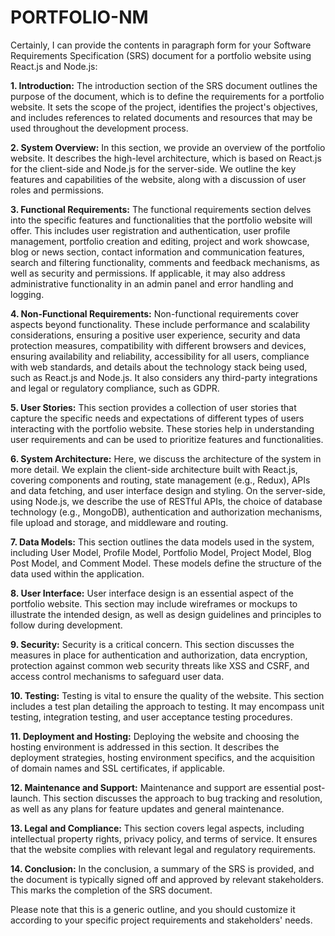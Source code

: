 # PORTFOLIO-NM
Certainly, I can provide the contents in paragraph form for your Software Requirements Specification (SRS) document for a portfolio website using React.js and Node.js:

**1. Introduction:**
   The introduction section of the SRS document outlines the purpose of the document, which is to define the requirements for a portfolio website. It sets the scope of the project, identifies the project's objectives, and includes references to related documents and resources that may be used throughout the development process.

**2. System Overview:**
   In this section, we provide an overview of the portfolio website. It describes the high-level architecture, which is based on React.js for the client-side and Node.js for the server-side. We outline the key features and capabilities of the website, along with a discussion of user roles and permissions.

**3. Functional Requirements:**
   The functional requirements section delves into the specific features and functionalities that the portfolio website will offer. This includes user registration and authentication, user profile management, portfolio creation and editing, project and work showcase, blog or news section, contact information and communication features, search and filtering functionality, comments and feedback mechanisms, as well as security and permissions. If applicable, it may also address administrative functionality in an admin panel and error handling and logging.

**4. Non-Functional Requirements:**
   Non-functional requirements cover aspects beyond functionality. These include performance and scalability considerations, ensuring a positive user experience, security and data protection measures, compatibility with different browsers and devices, ensuring availability and reliability, accessibility for all users, compliance with web standards, and details about the technology stack being used, such as React.js and Node.js. It also considers any third-party integrations and legal or regulatory compliance, such as GDPR.

**5. User Stories:**
   This section provides a collection of user stories that capture the specific needs and expectations of different types of users interacting with the portfolio website. These stories help in understanding user requirements and can be used to prioritize features and functionalities.

**6. System Architecture:**
   Here, we discuss the architecture of the system in more detail. We explain the client-side architecture built with React.js, covering components and routing, state management (e.g., Redux), APIs and data fetching, and user interface design and styling. On the server-side, using Node.js, we describe the use of RESTful APIs, the choice of database technology (e.g., MongoDB), authentication and authorization mechanisms, file upload and storage, and middleware and routing.

**7. Data Models:**
   This section outlines the data models used in the system, including User Model, Profile Model, Portfolio Model, Project Model, Blog Post Model, and Comment Model. These models define the structure of the data used within the application.

**8. User Interface:**
   User interface design is an essential aspect of the portfolio website. This section may include wireframes or mockups to illustrate the intended design, as well as design guidelines and principles to follow during development.

**9. Security:**
   Security is a critical concern. This section discusses the measures in place for authentication and authorization, data encryption, protection against common web security threats like XSS and CSRF, and access control mechanisms to safeguard user data.

**10. Testing:**
   Testing is vital to ensure the quality of the website. This section includes a test plan detailing the approach to testing. It may encompass unit testing, integration testing, and user acceptance testing procedures.

**11. Deployment and Hosting:**
   Deploying the website and choosing the hosting environment is addressed in this section. It describes the deployment strategies, hosting environment specifics, and the acquisition of domain names and SSL certificates, if applicable.

**12. Maintenance and Support:**
   Maintenance and support are essential post-launch. This section discusses the approach to bug tracking and resolution, as well as any plans for feature updates and general maintenance.

**13. Legal and Compliance:**
   This section covers legal aspects, including intellectual property rights, privacy policy, and terms of service. It ensures that the website complies with relevant legal and regulatory requirements.

**14. Conclusion:**
   In the conclusion, a summary of the SRS is provided, and the document is typically signed off and approved by relevant stakeholders. This marks the completion of the SRS document.

Please note that this is a generic outline, and you should customize it according to your specific project requirements and stakeholders' needs.

